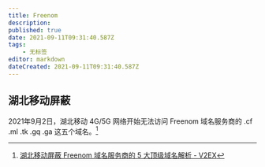 ```yaml
---
title: Freenom
description: 
published: true
date: 2021-09-11T09:31:40.587Z
tags:
    - 无标签
editor: markdown
dateCreated: 2021-09-11T09:31:40.587Z
---
```


## 湖北移动屏蔽

2021年9月2日，湖北移动 4G/5G 网络开始无法访问 Freenom 域名服务商的 .cf .ml .tk .gq .ga 这五个域名。[^799816]

[^799816]: [湖北移动屏蔽 Freenom 域名服务商的 5 大顶级域名解析 - V2EX](https://web.archive.org/web/20210905032658/https://www.v2ex.com/t/799816)
